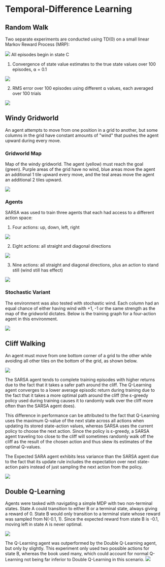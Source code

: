 # Temporal-Difference Learning

## Random Walk
Two separate experiments are conducted using TD(0) on a small linear Markov Reward Process (MRP):

<img src="./random_walk/img/walk-diagram.png">
All episodes begin in state C

1. Convergence of state value estimates to the true state values over 100 episodes, ⍺ = 0.1
<img src="./random_walk/img/state-values.svg">

2. RMS error over 100 episodes using different ⍺ values, each averaged over 100 trials
<img src="./random_walk/img/alphas.svg">


## Windy Gridworld
An agent attempts to move from one position in a grid to another, but some columns in the grid have constant amounts of "wind" that pushes the agent upward during every move.

### Gridworld Map
Map of the windy gridworld. The agent (yellow) must reach the goal (green). Purple areas of the grid have no wind, blue areas move the agent an additional 1 tile upward every move, and the teal areas move the agent an additional 2 tiles upward.

<img src="./windy_gridworld/img/map.svg">

### Agents
SARSA was used to train three agents that each had access to a different action space:

1. Four actions: up, down, left, right
<img src="./windy_gridworld/img/four.svg">

2. Eight actions: all straight and diagonal directions
<img src="./windy_gridworld/img/eight.svg">

3. Nine actions: all straight and diagonal directions, plus an action to stand still (wind still has effect)
<img src="./windy_gridworld/img/nine.svg">


### Stochastic Variant
The environment was also tested with stochastic wind. Each column had an equal chance of either having wind with +1, -1 or the same strength as the map of the gridworld dictates. Below is the training graph for a four-action agent in this environment.

<img src="./windy_gridworld/img/four-stochastic.svg">


## Cliff Walking
An agent must move from one bottom corner of a grid to the other while avoiding all other tiles on the bottom of the grid, as shown below.

<img src="./cliff_walking/img/map.png">

The SARSA agent tends to complete training episodes with higher returns due to the fact that it takes a safer path around the cliff. The Q-Learning agent converges to a lower average episodic return during training due to the fact that it takes a more optimal path around the cliff (the ε-greedy policy used during training causes it to randomly walk over the cliff more often than the SARSA agent does).

This difference in performance can be attributed to the fact that Q-Learning uses the maximum Q-value of the next state across all actions when updating its stored state-action values, whereas SARSA uses the current policy to choose the next action. Since the policy is ε-greedy, a SARSA agent traveling too close to the cliff will sometimes randomly walk off the cliff as the result of the chosen action and thus skew its estimates of the optimal Q-values.

The Expected SARA agent exhibits less variance than the SARSA agent due to the fact that its update rule includes the expectation over next state-action pairs instead of just sampling the next action from the policy.

<img src="./cliff_walking/img/returns.svg">


## Double Q-Learning
Agents were tasked with navigating a simple MDP with two non-terminal states. State A could transition to either B or a terminal state, always giving a reward of 0. State B would only transition to a terminal state whose reward was sampled from N(-0.1, 1). Since the expected reward from state B is -0.1, moving left in state A is never optimal.

<img src="./double_learning/img/map.png">

The Q-Learning agent was outperformed by the Double Q-Learning agent, but only by slightly. This experiment only used two possible actions for state B, whereas the book used many, which could account for normal Q-Learning not being far inferior to Double Q-Learning in this scenario.
<img src="./double_learning/img/left.svg">
